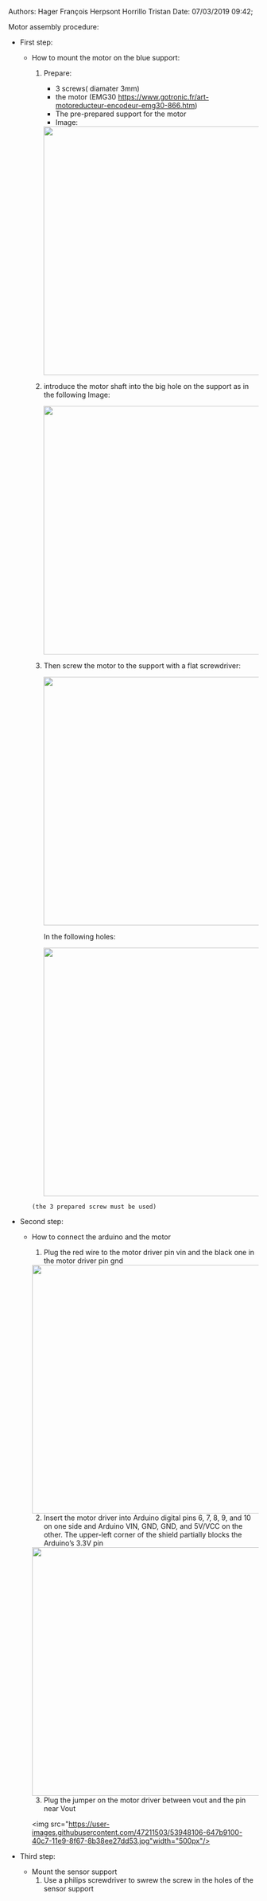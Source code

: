 Authors: Hager François
         Herpsont Horrillo Tristan
Date: 07/03/2019 09:42;

Motor assembly procedure:

- First step:
    - How to mount the motor on the blue support:
        1. Prepare:
            - 3 screws( diamater 3mm)
            - the motor (EMG30 https://www.gotronic.fr/art-motoreducteur-encodeur-emg30-866.htm)
            - The pre-prepared support for the motor 
            - Image:
            
             <img src="https://user-images.githubusercontent.com/47211503/53944221-34c88b00-40bf-11e9-91ea-e04711a8d387.jpg" width="500px"/>
                       

        2. introduce the motor shaft into the big hole on the support as in the following
            Image:

             <img src="https://user-images.githubusercontent.com/47211503/53945231-735f4500-40c1-11e9-8225-456a34cd5692.jpg" width="500px"/>
        
        3. Then screw the motor to the support with a flat screwdriver:

             <img src="https://user-images.githubusercontent.com/47211503/53946732-a3f4ae00-40c4-11e9-84e8-dc79f56a1d49.jpg" width="500px"/>

            In the following holes:

             <img src="https://user-images.githubusercontent.com/47211503/53946782-bff84f80-40c4-11e9-9495-775080fd97b5.jpg" width="500px"/> 

          (the 3 prepared screw must be used)
- Second step:
    - How to connect the arduino and the motor
        1. Plug the red wire to the motor driver pin vin and the black one in the motor driver pin gnd 

        <img src="https://user-images.githubusercontent.com/47211503/53947737-a48e4400-40c6-11e9-98be-137f3bf889c5.jpg" width="500px"/>

        2. Insert the motor driver into Arduino digital pins 6, 7, 8, 9, and 10 on one side and Arduino VIN, GND, GND, and 5V/VCC on the other. The upper-left corner of the shield partially blocks the Arduino’s 3.3V pin

        <img src="https://user-images.githubusercontent.com/47211503/53947415-fda9a800-40c5-11e9-8b47-6c17aa7ff061.jpg" width="500px"/>

        3. Plug the jumper on the motor driver between vout and the pin near Vout 

        <img src="https://user-images.githubusercontent.com/47211503/53948106-647b9100-40c7-11e9-8f67-8b38ee27dd53.jpg"width="500px"/>

- Third step:
    - Mount the sensor support
        1. Use a philips screwdriver to swrew the screw in the holes of the sensor support
        




